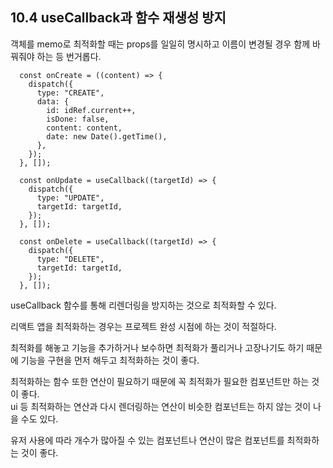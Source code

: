 ## 10.4 useCallback과 함수 재생성 방지

객체를 memo로 최적화할 때는 props를 일일히 명시하고 이름이 변경될 경우 함께 바꿔줘야 하는 등 번거롭다.  

```
  const onCreate = ((content) => {
    dispatch({
      type: "CREATE",
      data: {
        id: idRef.current++,
        isDone: false,
        content: content,
        date: new Date().getTime(),
      },
    });
  }, []);

  const onUpdate = useCallback((targetId) => {
    dispatch({
      type: "UPDATE",
      targetId: targetId,
    });
  }, []);

  const onDelete = useCallback((targetId) => {
    dispatch({
      type: "DELETE",
      targetId: targetId,
    });
  }, []);
```


useCallback 함수를 통해 리렌더링을 방지하는 것으로 최적화할 수 있다. 

리액트 앱을 최적화하는 경우는 프로젝트 완성 시점에 하는 것이 적절하다. 

최적화를 해놓고 기능을 추가하거나 보수하면 최적화가 풀리거나 고장나기도 하기 때문에 기능을 구현을 먼저 해두고 최적화하는 것이 좋다.  

최적화하는 함수 또한 연산이 필요하기 때문에 
꼭 최적화가 필요한 컴포넌트만 하는 것이 좋다.  
ui 등 최적화하는 연산과 다시 렌더링하는 연산이 비슷한 컴포넌트는 하지 않는 것이 나을 수도 있다.  

유저 사용에 따라 개수가 많아질 수 있는 컴포넌트나 연산이 많은 컴포넌트를 최적화하는 것이 좋다.